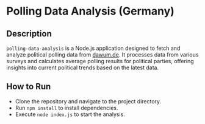 # Polling Data Analysis (Germany)

## Description
`polling-data-analysis` is a Node.js application designed to fetch and analyze political polling data from [dawum.de](https://dawum.de). It processes data from various surveys and calculates average polling results for political parties, offering insights into current political trends based on the latest data.

## How to Run
- Clone the repository and navigate to the project directory.
- Run `npm install` to install dependencies.
- Execute `node index.js` to start the analysis.